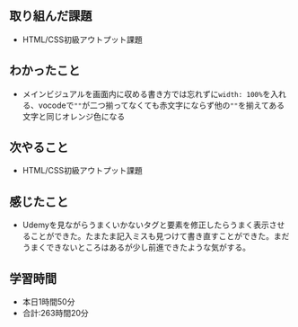 ## 取り組んだ課題
- HTML/CSS初級アウトプット課題
## わかったこと
- メインビジュアルを画面内に収める書き方では忘れずに`width: 100%`を入れる、vocodeで`""`が二つ揃ってなくても赤文字にならず他の`""`を揃えてある文字と同じオレンジ色になる
## 次やること
- HTML/CSS初級アウトプット課題
## 感じたこと
- Udemyを見ながらうまくいかないタグと要素を修正したらうまく表示させることができた。たまたま記入ミスも見つけて書き直すことができた。まだうまくできないところはあるが少し前進できたような気がする。
## 学習時間
- 本日1時間50分<br>
- 合計:263時間20分
